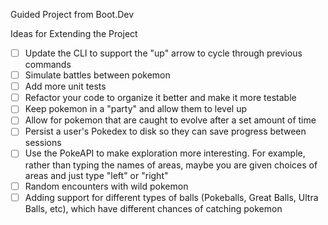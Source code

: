 Guided Project from Boot.Dev

Ideas for Extending the Project
- [ ] Update the CLI to support the "up" arrow to cycle through previous commands 
- [ ] Simulate battles between pokemon 
- [ ] Add more unit tests 
- [ ] Refactor your code to organize it better and make it more testable 
- [ ] Keep pokemon in a "party" and allow them to level up 
- [ ] Allow for pokemon that are caught to evolve after a set amount of time 
- [ ] Persist a user's Pokedex to disk so they can save progress between sessions 
- [ ] Use the PokeAPI to make exploration more interesting. For example, rather than typing the names of areas, maybe you are given choices of areas and just type "left" or "right" 
- [ ] Random encounters with wild pokemon 
- [ ] Adding support for different types of balls (Pokeballs, Great Balls, Ultra Balls, etc), which have different chances of catching pokemon
